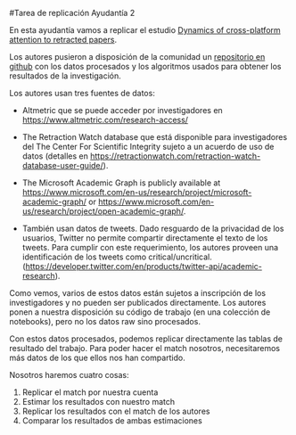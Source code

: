 #Tarea de replicación Ayudantía 2

En esta ayudantía vamos a replicar el estudio [Dynamics of cross-platform attention to retracted papers](https://www.pnas.org/doi/10.1073/pnas.2119086119).

Los autores pusieron a disposición de la comunidad un [repositorio en github](https://github.com/haoopeng/retraction_attention) con los datos procesados y los algoritmos usados para obtener los resultados de la investigación.


Los autores usan tres fuentes de datos: 

-  Altmetric que se puede acceder por investigadores en https://www.altmetric.com/research-access/ 

-  The Retraction Watch database que está disponible para investigadores del The Center For Scientific Integrity  sujeto a un acuerdo de uso de datos  (detalles en https://retractionwatch.com/retraction-watch-database-user-guide/). 

-  The Microsoft Academic Graph is publicly available at https://www.microsoft.com/en-us/research/project/microsoft-academic-graph/ or https://www.microsoft.com/en-us/research/project/open-academic-graph/. 
  
-  También usan datos de tweets.  Dado resguardo de la privacidad de los usuarios, Twitter no permite compartir directamente el texto de los tweets. Para cumplir con este requerimiento, los autores proveen una identificación de los tweets como critical/uncritical. (https://developer.twitter.com/en/products/twitter-api/academic-research).


Como vemos, varios de estos datos están sujetos a inscripción de los investigadores y no pueden ser publicados directamente. Los autores ponen a nuestra disposición su código de trabajo (en una colección de notebooks), pero no los datos raw sino procesados.

Con estos datos procesados, podemos replicar directamente las tablas de resultado del trabajo.  Para poder hacer el match nosotros, necesitaremos más datos de los que ellos nos han compartido.

Nosotros haremos cuatro cosas:

1. Replicar el match  por nuestra cuenta
2. Estimar los resultados con nuestro match
3. Replicar los resultados con el match de los autores
4. Comparar los resultados de ambas estimaciones

